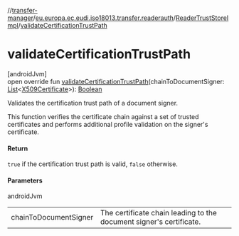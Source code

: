 //[transfer-manager](../../../index.md)/[eu.europa.ec.eudi.iso18013.transfer.readerauth](../index.md)/[ReaderTrustStoreImpl](index.md)/[validateCertificationTrustPath](validate-certification-trust-path.md)

# validateCertificationTrustPath

[androidJvm]\
open override fun [validateCertificationTrustPath](validate-certification-trust-path.md)(chainToDocumentSigner: [List](https://kotlinlang.org/api/latest/jvm/stdlib/kotlin-stdlib/kotlin.collections/-list/index.html)&lt;[X509Certificate](https://developer.android.com/reference/kotlin/java/security/cert/X509Certificate.html)&gt;): [Boolean](https://kotlinlang.org/api/latest/jvm/stdlib/kotlin-stdlib/kotlin/-boolean/index.html)

Validates the certification trust path of a document signer.

This function verifies the certificate chain against a set of trusted certificates and performs additional profile validation on the signer's certificate.

#### Return

`true` if the certification trust path is valid, `false` otherwise.

#### Parameters

androidJvm

| | |
|---|---|
| chainToDocumentSigner | The certificate chain leading to the document signer's certificate. |
